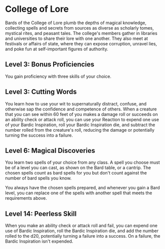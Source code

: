 # College of Lore

Bards of the College of Lore plumb the depths of magical knowledge, collecting spells and secrets from sources as diverse as scholarly tomes, mystical rites, and peasant tales. The college's members gather in libraries and universities to share their lore with one another. They also meet at festivals or affairs of state, where they can expose corruption, unravel lies, and poke fun at self-important figures of authority.

## Level 3: Bonus Proficiencies

You gain proficiency with three skills of your choice.

## Level 3: Cutting Words

You learn how to use your wit to supernaturally distract, confuse, and otherwise sap the confidence and competence of others. When a creature that you can see within 60 feet of you makes a damage roll or succeeds on an ability check or attack roll, you can use your Reaction to expend one use of your Bardic Inspiration, roll your Bardic Inspiration die, and subtract the number rolled from the creature's roll, reducing the damage or potentially turning the success into a failure.

## Level 6: Magical Discoveries

You learn two spells of your choice from any class. A spell you choose must be of a level you can cast, as shown on the Bard table, or a cantrip. The chosen spells count as bard spells for you but don't count against the number of bard spells you know.

You always have the chosen spells prepared, and whenever you gain a Bard level, you can replace one of the spells with another spell that meets the requirements above.

## Level 14: Peerless Skill

When you make an ability check or attack roll and fail, you can expend one use of Bardic Inspiration, roll the Bardic Inspiration die, and add the number rolled to the d20, potentially turning a failure into a success. On a failure, the Bardic Inspiration isn't expended.

